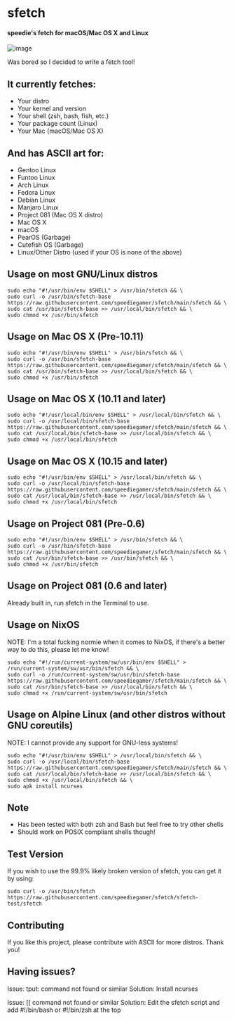 # sfetch
#### speedie's fetch for macOS/Mac OS X and Linux

![image](https://user-images.githubusercontent.com/71722170/154552334-e50f6986-5222-4ecf-bf87-6c414632e498.png)


Was bored so I decided to write a fetch tool! 

## It currently fetches:
- Your distro
- Your kernel and version
- Your shell (zsh, bash, fish, etc.)
- Your package count (Linux)
- Your Mac (macOS/Mac OS X)

## And has ASCII art for:
- Gentoo Linux
- Funtoo Linux
- Arch Linux
- Fedora Linux
- Debian Linux
- Manjaro Linux
- Project 081 (Mac OS X distro)
- Mac OS X
- macOS
- PearOS (Garbage)
- Cutefish OS (Garbage)
- Linux/Other Distro (used if your OS is none of the above)

## Usage on most GNU/Linux distros

    sudo echo "#!/usr/bin/env $SHELL" > /usr/bin/sfetch && \ 
    sudo curl -o /usr/bin/sfetch-base https://raw.githubusercontent.com/speediegamer/sfetch/main/sfetch && \
    sudo cat /usr/bin/sfetch-base >> /usr/local/bin/sfetch && \
    sudo chmod +x /usr/bin/sfetch

## Usage on Mac OS X (Pre-10.11)

    sudo echo "#!/usr/bin/env $SHELL" > /usr/bin/sfetch && \ 
    sudo curl -o /usr/bin/sfetch-base https://raw.githubusercontent.com/speediegamer/sfetch/main/sfetch && \
    sudo cat /usr/bin/sfetch-base >> /usr/local/bin/sfetch && \
    sudo chmod +x /usr/bin/sfetch

## Usage on Mac OS X (10.11 and later)

    sudo echo "#!/usr/local/bin/env $SHELL" > /usr/local/bin/sfetch && \
    sudo curl -o /usr/local/bin/sfetch-base https://raw.githubusercontent.com/speediegamer/sfetch/main/sfetch && \
    sudo cat /usr/local/bin/sfetch-base >> /usr/local/bin/sfetch && \
    sudo chmod +x /usr/local/bin/sfetch

## Usage on Mac OS X (10.15 and later)

    sudo echo "#!/usr/bin/env $SHELL" > /usr/local/bin/sfetch && \ 
    sudo curl -o /usr/local/bin/sfetch-base https://raw.githubusercontent.com/speediegamer/sfetch/main/sfetch && \
    sudo cat /usr/local/bin/sfetch-base >> /usr/local/bin/sfetch && \
    sudo chmod +x /usr/local/bin/sfetch

## Usage on Project 081 (Pre-0.6)

    sudo echo "#!/usr/bin/env $SHELL" > /usr/bin/sfetch && \
    sudo curl -o /usr/bin/sfetch-base https://raw.githubusercontent.com/speediegamer/sfetch/main/sfetch && \
    sudo cat /usr/bin/sfetch-base >> /usr/bin/sfetch && \
    sudo chmod +x /usr/bin/sfetch

## Usage on Project 081 (0.6 and later)
Already built in, run sfetch in the Terminal to use.

## Usage on NixOS
NOTE: I'm a total fucking normie when it comes to NixOS, if there's a better way to do this, please let me know!

    sudo echo "#!/run/current-system/sw/usr/bin/env $SHELL" > /run/current-system/sw/usr/bin/sfetch && \
    sudo curl -o /run/current-system/sw/usr/bin/sfetch-base https://raw.githubusercontent.com/speediegamer/sfetch/main/sfetch && \
    sudo cat /usr/bin/sfetch-base >> /usr/local/bin/sfetch && \
    sudo chmod +x /run/current-system/sw/usr/bin/sfetch

## Usage on Alpine Linux (and other distros without GNU coreutils)
NOTE: I cannot provide any support for GNU-less systems!

    sudo echo "#!/usr/bin/env $SHELL" > /usr/local/bin/sfetch && \
    sudo curl -o /usr/local/bin/sfetch-base https://raw.githubusercontent.com/speediegamer/sfetch/main/sfetch && \
    sudo cat /usr/local/bin/sfetch-base >> /usr/local/bin/sfetch && \
    sudo chmod +x /usr/local/bin/sfetch && \
    sudo apk install ncurses

## Note
- Has been tested with both zsh and Bash but feel free to try other shells
- Should work on POSIX compliant shells though!

## Test Version

If you wish to use the 99.9% likely broken version of sfetch, you can get it by using:

    sudo curl -o /usr/bin/sfetch https://raw.githubusercontent.com/speediegamer/sfetch/sfetch-test/sfetch

## Contributing

If you like this project, please contribute with ASCII for more distros. Thank you!

## Having issues?

Issue: tput: command not found or similar
Solution: Install ncurses

Issue: [[ command not found or similar
Solution: Edit the sfetch script and add #!/bin/bash or #!/bin/zsh at the top
